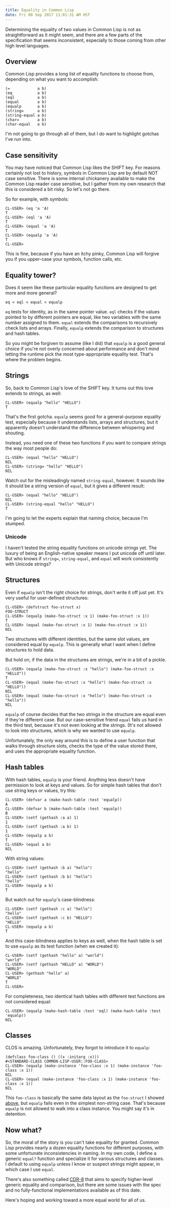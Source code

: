 ```yaml
---
title: Equality in Common Lisp
date: Fri 08 Sep 2017 11:01:31 AM HST
---
```


Determining the equality of two values in Common Lisp is not as
straightforward as it might seem, and there are a few parts of the
specification that seems inconsistent, especially to those coming
from other high level languages.

## Overview ##

Common Lisp provides a long list of equality functions to choose
from, depending on what you want to accomplish:

``` common-lisp
(=            a b)
(eq           a b)
(eql          a b)
(equal        a b)
(equalp       a b)
(string=      a b)
(string-equal a b)
(char=        a b)
(char-equal   a b)
```

I'm not going to go through all of them, but I do want to highlight
gotchas I've run into.

## Case sensitivity ##

You may have noticed that Common Lisp likes the SHIFT key. For
reasons certainly not lost to history, symbols in Common Lisp are by
default NOT case sensitive. There is some internal chickanery
available to make the Common Lisp reader case sensitive, but I
gather from my own research that this is considered a bit risky. So
let's not go there.

So for example, with symbols:

``` common-lisp
CL-USER> (eq 'a 'A)
T
CL-USER> (eql 'a 'A)
T
CL-USER> (equal 'a 'A)
T
CL-USER> (equalp 'a 'A)
T
CL-USER> 
```

This is fine, because if you have an itchy pinky, Common Lisp will
forgive you if you upper-case your symbols, function calls, etc.

## Equality tower? ##

Does it seem like these particular equality functions are designed
to get more and more general?

``` common-lisp
eq < eql < equal < equalp
```

`eq` tests for identity, as in the same pointer value. `eql` checks
if the values pointed to by different pointers are equal, like two
variables with the same number assigned to them. `equal` extends the
comparisons to recursively check lists and arrays. Finally, `equalp`
extends the comparison to structures and hash tables.

So you might be forgiven to assume (like I did) that `equalp` is a
good general choice if you're not overly concerned about performance
and don't mind letting the runtime pick the most type-appropriate
equality test. That's where the problem begins.

## Strings ##

So, back to Common Lisp's love of the SHIFT key. It turns out this
love extends to strings, as well:

``` common-lisp
CL-USER> (equalp "hello" "HELLO")
T
```

That's the first gotcha. `equalp` seems good for a general-purpose
equality test, especially because it understands lists, arrays and
structures, but it apparently doesn't understand the difference
between whispering and shouting.

Instead, you need one of these two functions if you want to compare
strings the way most people do:

``` common-lisp
CL-USER> (equal "hello" "HELLO")
NIL
CL-USER> (string= "hello" "HELLO")
NIL
```

Watch out for the misleadingly named `string-equal`, however. It
sounds like it should be a string version of `equal`, but it gives a
different result:

``` common-lisp
CL-USER> (equal "hello" "HELLO")
NIL
CL-USER> (string-equal "hello" "HELLO")
T
```

I'm going to let the experts explain that naming choice, because I'm
stumped.

### Unicode ###

I haven't tested the string equality functions on unicode strings
yet. The luxury of being an English-native speaker means I put
unicode off until later. But who knows if `string=`, `string-equal`,
and `equal` will work consistently with Unicode strings?

## Structures ##

Even if `equalp` isn't the right choice for strings, don't write it
off just yet. It's very useful for user-defined structures:

``` common-lisp
CL-USER> (defstruct foo-struct x)
FOO-STRUCT
CL-USER> (equalp (make-foo-struct :x 1) (make-foo-struct :x 1))
T
CL-USER> (equal (make-foo-struct :x 1) (make-foo-struct :x 1))
NIL
```

Two structures with different identities, but the same slot values,
are considered equal by `equalp`. This is generally what I want when
I define structures to hold data.

But hold on, if the data in the structures are strings, we're in a
bit of a pickle.

``` common-lisp
CL-USER> (equalp (make-foo-struct :x "hello") (make-foo-struct :x "HELLO"))
T
CL-USER> (equal (make-foo-struct :x "hello") (make-foo-struct :x "HELLO"))
NIL
CL-USER> (equal (make-foo-struct :x "hello") (make-foo-struct :x "hello"))
NIL
```

`equalp` of course decides that the two strings in the structure are
equal even if they're different case. But our case-sensitive friend
`equal` fails us hard in the third test, because it's not even
looking at the strings. (It's not allowed to look into structures,
which is why we wanted to use `equalp`.

Unfortunately, the only way around this is to define a user function
that walks through structure slots, checks the type of the value
stored there, and uses the appropriate equality function.

## Hash tables ##

With hash tables, `equalp` is your friend. Anything less doesn't
have permission to look at keys and values. So for simple hash
tables that don't use string keys or values, try this:

``` common-lisp
CL-USER> (defvar a (make-hash-table :test 'equalp))
A
CL-USER> (defvar b (make-hash-table :test 'equalp))
B
CL-USER> (setf (gethash :a a) 1)
1
CL-USER> (setf (gethash :a b) 1)
1
CL-USER> (equalp a b)
T
CL-USER> (equal a b)
NIL
```

With string values:

``` common-lisp
CL-USER> (setf (gethash :b a) "hello")
"hello"
CL-USER> (setf (gethash :b b) "hello")
"hello"
CL-USER> (equalp a b)
T
```

But watch out for `equalp`'s case-blindness:

``` common-lisp
CL-USER> (setf (gethash :c a) "hello")
"hello"
CL-USER> (setf (gethash :c b) "HELLO")
"HELLO"
CL-USER> (equalp a b)
T
```

And this case-blindness applies to keys as well, when the hash table
is set to use `equalp` as its test function (when we created it):

``` common-lisp
CL-USER> (setf (gethash "hello" a) "world")
"world"
CL-USER> (setf (gethash "HELLO" a) "WORLD")
"WORLD"
CL-USER> (gethash "hello" a)
"WORLD"
T
CL-USER> 
```

For completeness, two identical hash tables with different test
functions are not considered equal:

``` common-lisp
CL-USER> (equalp (make-hash-table :test 'eql) (make-hash-table :test 'equalp))
NIL
```

## Classes ##

CLOS is amazing. Unfortunately, they forgot to introduce it to
`equalp`:

``` common-lisp
(defclass foo-class () ((x :initarg :x)))
#<STANDARD-CLASS COMMON-LISP-USER::FOO-CLASS>
CL-USER> (equalp (make-instance 'foo-class :x 1) (make-instance 'foo-class :x 1))
NIL
CL-USER> (equal (make-instance 'foo-class :x 1) (make-instance 'foo-class :x 1))
NIL
```

This `foo-class` is basically the same data layout as the
`foo-struct` I showed [above](#structures),
but `equalp` fails even in the simplest non-string case. That's because
`equalp` is not allowed to walk into a class instance. You might say
it's in detention.

## Now what? ##

So, the moral of the story is you can't take equality for granted.
Common Lisp provides nearly a dozen equality functions for different
purposes, with some unfortunate inconsistencies in naming. In my own
code, I define a generic `equal?` function and specialize it for
various structures and classes. I default to using `equalp` unless I
know or suspect strings might appear, in which case I use `equal`.

There's also something called
[CDR-8](https://common-lisp.net/project/cdr/document/8/index.html)
that aims to specify higher-level generic equality and comparison,
but there are some issues with the spec and no fully-functional
implementations available as of this date.

Here's hoping and working toward a more equal world for all of us.
